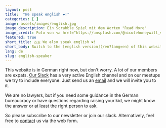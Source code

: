 ```yaml
---
layout: post
title:  "We speak english ❤️!"
categories: [ ]
image: assets/images/english.jpg
image_description: Ein Scrabble Spiel mit dem Worten "Read More"
image_credit: Foto von <a href="https://unsplash.com/@nicolehoneywill_sincerelymedia">Nicole Honeywill</a>
featured: true
short_title: 🇬🇧 We also speak english ❤️!
short_body: Switch to the [english version](/en?lang=en) of this website.
lang: de
slug: english-speaker
---
```

This website is in German right now, but don't worry. A lot of our members are expats. [Our
Slack](https://join.slack.com/t/dadaberlin/shared_invite/zt-1skuexk5x-OUzSHVwxWWayPUHYjNfiAA) has a very active English channel and on our meetups we try to include everyone. Just send
us an <a href="mailto:mail@papiberlin.de?subject=Slack&body=Slack invite">email</a> and
we will invite you to it.

We are no lawyers, but if you need some guidance in the German bureaucracy or
have questions regarding raising your kid, we might know the answer or at least
the right person to ask.

So please subscribe to our newsletter or join our slack. Alternatively, feel
free to [contact](/contact) us via the web form.
